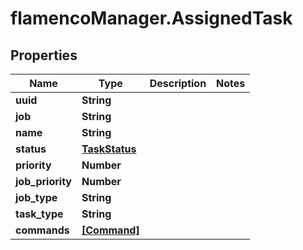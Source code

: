 # flamencoManager.AssignedTask

## Properties

Name | Type | Description | Notes
------------ | ------------- | ------------- | -------------
**uuid** | **String** |  | 
**job** | **String** |  | 
**name** | **String** |  | 
**status** | [**TaskStatus**](TaskStatus.md) |  | 
**priority** | **Number** |  | 
**job_priority** | **Number** |  | 
**job_type** | **String** |  | 
**task_type** | **String** |  | 
**commands** | [**[Command]**](Command.md) |  | 


